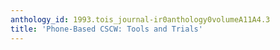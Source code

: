 ```yaml
---
anthology_id: 1993.tois_journal-ir0anthology0volumeA11A4.3
title: 'Phone-Based CSCW: Tools and Trials'
---
```

